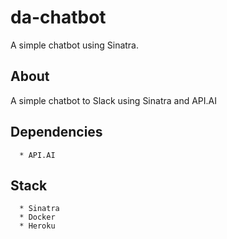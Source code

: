# da-chatbot
A simple chatbot using Sinatra.

## About

A simple chatbot to Slack using Sinatra and API.AI

## Dependencies
```
  * API.AI
```

## Stack
```
  * Sinatra
  * Docker
  * Heroku
```
